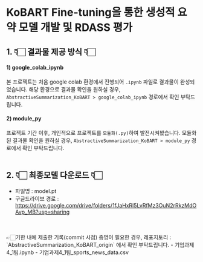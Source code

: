 # KoBART Fine-tuning을 통한 생성적 요약 모델 개발 및 RDASS 평가

## 1. 👇🏻 결과물 제공 방식 👇🏻
#### 1) google_colab_ipynb
본 프로젝트는 처음 google colab 환경에서 진행되어 `.ipynb` 파일로 결과물이 완성되었습니다.
해당 환경으로 결과물 확인을 원하실 경우, `AbstractiveSummarization_KoBART > google_colab_ipynb` 경로에서 확인 부탁드립니다.

#### 2) module_py
프로젝트 기간 이후, 개인적으로 프로젝트를 `모듈화(.py)`하여 발전시켜봤습니다.
모듈화된 결과물 확인을 원하실 경우, `AbstractiveSummarization_KoBART > module_py` 경로에서 확인 부탁드립니다.
<br>
<br>

## 2. 👇🏻 최종모델 다운로드 👇🏻
- 파일명 : model.pt
- 구글드라이브 경로 : https://drive.google.com/drive/folders/1fJaHxRl5LvRfMz3OuN2rRkzMdOAvp_MB?usp=sharing
<br>
<br>
👉🏻기한 내에 제출한 기록(commit 시점) 증명이 필요한 경우, 레포지토리 : `AbstractiveSummarization_KoBART_origin` 에서 확인 부탁드립니다.
- 기업과제4_1팀.ipynb
- 기업과제4_1팀_sports_news_data.csv

